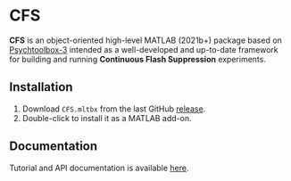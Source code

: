 # CFS
**CFS** is an object-oriented high-level MATLAB (2021b+) package based on [Psychtoolbox-3](http://psychtoolbox.org/) intended as a well-developed and up-to-date framework for building and running **Continuous Flash Suppression** experiments.

## Installation
1. Download `CFS.mltbx` from the last GitHub [release](https://github.com/Mudrik-Lab/CFS/releases).
2. Double-click to install it as a MATLAB add-on.

## Documentation
Tutorial and API documentation is available [here](https://www.notion.so/genuster/CFS-b411d6868230472791e59083a5fd1390).